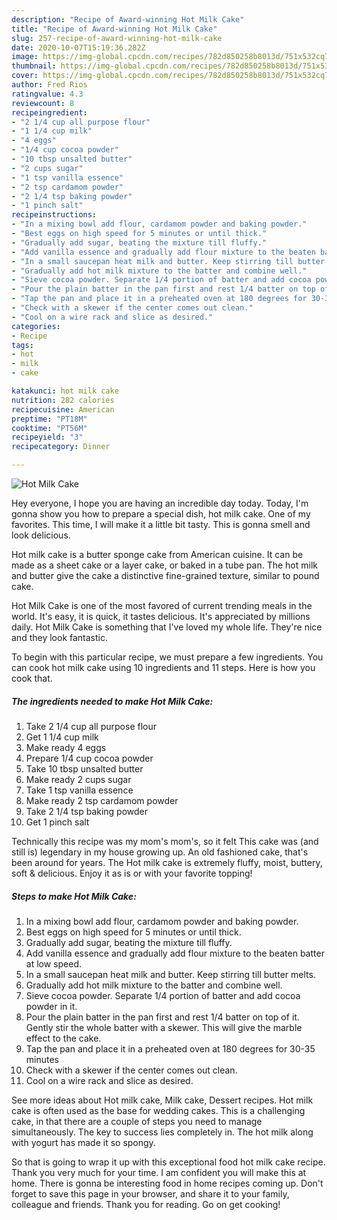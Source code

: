 ```yaml
---
description: "Recipe of Award-winning Hot Milk Cake"
title: "Recipe of Award-winning Hot Milk Cake"
slug: 257-recipe-of-award-winning-hot-milk-cake
date: 2020-10-07T15:19:36.282Z
image: https://img-global.cpcdn.com/recipes/782d850258b8013d/751x532cq70/hot-milk-cake-recipe-main-photo.jpg
thumbnail: https://img-global.cpcdn.com/recipes/782d850258b8013d/751x532cq70/hot-milk-cake-recipe-main-photo.jpg
cover: https://img-global.cpcdn.com/recipes/782d850258b8013d/751x532cq70/hot-milk-cake-recipe-main-photo.jpg
author: Fred Rios
ratingvalue: 4.3
reviewcount: 8
recipeingredient:
- "2 1/4 cup all purpose flour"
- "1 1/4 cup milk"
- "4 eggs"
- "1/4 cup cocoa powder"
- "10 tbsp unsalted butter"
- "2 cups sugar"
- "1 tsp vanilla essence"
- "2 tsp cardamom powder"
- "2 1/4 tsp baking powder"
- "1 pinch salt"
recipeinstructions:
- "In a mixing bowl add flour, cardamom powder and baking powder."
- "Best eggs on high speed for 5 minutes or until thick."
- "Gradually add sugar, beating the mixture till fluffy."
- "Add vanilla essence and gradually add flour mixture to the beaten batter at low speed."
- "In a small saucepan heat milk and butter. Keep stirring till butter melts."
- "Gradually add hot milk mixture to the batter and combine well."
- "Sieve cocoa powder. Separate 1/4 portion of batter and add cocoa powder in it."
- "Pour the plain batter in the pan first and rest 1/4 batter on top of it. Gently stir the whole batter with a skewer. This will give the marble effect to the cake."
- "Tap the pan and place it in a preheated oven at 180 degrees for 30-35 minutes"
- "Check with a skewer if the center comes out clean."
- "Cool on a wire rack and slice as desired."
categories:
- Recipe
tags:
- hot
- milk
- cake

katakunci: hot milk cake 
nutrition: 282 calories
recipecuisine: American
preptime: "PT18M"
cooktime: "PT56M"
recipeyield: "3"
recipecategory: Dinner

---
```



![Hot Milk Cake](https://img-global.cpcdn.com/recipes/782d850258b8013d/751x532cq70/hot-milk-cake-recipe-main-photo.jpg)

Hey everyone, I hope you are having an incredible day today. Today, I'm gonna show you how to prepare a special dish, hot milk cake. One of my favorites. This time, I will make it a little bit tasty. This is gonna smell and look delicious.

Hot milk cake is a butter sponge cake from American cuisine. It can be made as a sheet cake or a layer cake, or baked in a tube pan. The hot milk and butter give the cake a distinctive fine-grained texture, similar to pound cake.

Hot Milk Cake is one of the most favored of current trending meals in the world. It's easy, it is quick, it tastes delicious. It's appreciated by millions daily. Hot Milk Cake is something that I've loved my whole life. They're nice and they look fantastic.


To begin with this particular recipe, we must prepare a few ingredients. You can cook hot milk cake using 10 ingredients and 11 steps. Here is how you cook that.

<!--inarticleads1-->

##### The ingredients needed to make Hot Milk Cake:

1. Take 2 1/4 cup all purpose flour
1. Get 1 1/4 cup milk
1. Make ready 4 eggs
1. Prepare 1/4 cup cocoa powder
1. Take 10 tbsp unsalted butter
1. Make ready 2 cups sugar
1. Take 1 tsp vanilla essence
1. Make ready 2 tsp cardamom powder
1. Take 2 1/4 tsp baking powder
1. Get 1 pinch salt


Technically this recipe was my mom&#39;s mom&#39;s, so it felt This cake was (and still is) legendary in my house growing up. An old fashioned cake, that&#39;s been around for years. The Hot milk cake is extremely fluffy, moist, buttery, soft &amp; delicious. Enjoy it as is or with your favorite topping! 

<!--inarticleads2-->

##### Steps to make Hot Milk Cake:

1. In a mixing bowl add flour, cardamom powder and baking powder.
1. Best eggs on high speed for 5 minutes or until thick.
1. Gradually add sugar, beating the mixture till fluffy.
1. Add vanilla essence and gradually add flour mixture to the beaten batter at low speed.
1. In a small saucepan heat milk and butter. Keep stirring till butter melts.
1. Gradually add hot milk mixture to the batter and combine well.
1. Sieve cocoa powder. Separate 1/4 portion of batter and add cocoa powder in it.
1. Pour the plain batter in the pan first and rest 1/4 batter on top of it. Gently stir the whole batter with a skewer. This will give the marble effect to the cake.
1. Tap the pan and place it in a preheated oven at 180 degrees for 30-35 minutes
1. Check with a skewer if the center comes out clean.
1. Cool on a wire rack and slice as desired.


See more ideas about Hot milk cake, Milk cake, Dessert recipes. Hot milk cake is often used as the base for wedding cakes. This is a challenging cake, in that there are a couple of steps you need to manage simultaneously. The key to success lies completely in. The hot milk along with yogurt has made it so spongy. 

So that is going to wrap it up with this exceptional food hot milk cake recipe. Thank you very much for your time. I am confident you will make this at home. There is gonna be interesting food in home recipes coming up. Don't forget to save this page in your browser, and share it to your family, colleague and friends. Thank you for reading. Go on get cooking!
